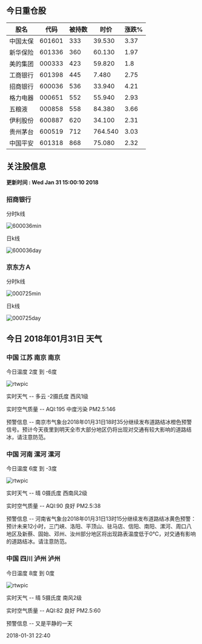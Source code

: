 
## 今日重仓股 

|股名|代码|被持数|时价|涨跌%|
|---|---|---|---|---|
|中国太保|601601|333|39.530|3.37|
|新华保险|601336|360|60.130|1.97|
|美的集团|000333|423|59.820|1.8|
|工商银行|601398|445|7.480|2.75|
|招商银行|600036|536|33.940|4.21|
|格力电器|000651|552|55.940|2.93|
|五粮液|000858|558|84.380|3.66|
|伊利股份|600887|620|34.100|2.31|
|贵州茅台|600519|712|764.540|3.03|
|中国平安|601318|868|75.080|2.32|

## 关注股信息
**更新时间 : Wed Jan 31 15:00:10 2018**
### 招商银行 
分时k线

![600036min](http://image.sinajs.cn/newchart/min/n/sh600036.gif)

日k线

![600036day](http://image.sinajs.cn/newchart/daily/n/sh600036.gif)

### 京东方Ａ 
分时k线

![000725min](http://image.sinajs.cn/newchart/min/n/sz000725.gif)

日k线

![000725day](http://image.sinajs.cn/newchart/daily/n/sz000725.gif)
## 今日 2018年01月31日 天气
### 中国 江苏 南京 南京

今日温度 2度 到 -6度

![rtwpic](http://app1.showapi.com/weather/icon/night/01.png)

实时天气 -- 多云 -2摄氏度 西风1级

实时空气质量 -- AQI:195 中度污染 PM2.5:146

预警信息 -- 南京市气象台2018年01月31日18时35分继续发布道路结冰橙色预警信号。预计今天夜里到明天全市大部分地区仍将出现对交通有较大影响的道路结冰，请注意防范。
    
### 中国 河南 漯河 漯河

今日温度 6度 到 -3度

![rtwpic](http://app1.showapi.com/weather/icon/night/00.png)

实时天气 -- 晴 0摄氏度 西南风2级

实时空气质量 -- AQI:90 良好 PM2.5:38

预警信息 -- 河南省气象台2018年01月31日13时15分继续发布道路结冰黄色预警：预计未来12小时，三门峡、洛阳、平顶山、驻马店、信阳、南阳、漯河、周口八地区及新蔡、固始、邓州、汝州部分地区将出现路表温度低于0℃，对交通有影响的道路结冰。请注意防范。
    
### 中国 四川 泸州 泸州

今日温度 8度 到 0度

![rtwpic](http://app1.showapi.com/weather/icon/night/00.png)

实时天气 -- 晴 5摄氏度 南风2级

实时空气质量 -- AQI:82 良好 PM2.5:60

预警信息 -- 又是平静的一天
    
2018-01-31 22:40